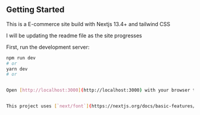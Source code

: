 ## Getting Started

This is a E-commerce site build with Nextjs 13.4+ and tailwind CSS

I will be updating the readme file as the site progresses

First, run the development server:

```bash
npm run dev
# or
yarn dev
# or


Open [http://localhost:3000](http://localhost:3000) with your browser to see the result.


This project uses [`next/font`](https://nextjs.org/docs/basic-features/font-optimization) to automatically optimize and load Inter, a custom Google Font.
```
